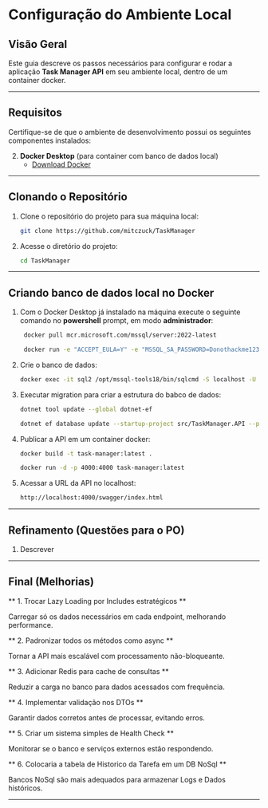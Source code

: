 # Configuração do Ambiente Local

## Visão Geral

Este guia descreve os passos necessários para configurar e rodar a aplicação **Task Manager API** em seu ambiente local, dentro de um container docker.

---

## Requisitos

Certifique-se de que o ambiente de desenvolvimento possui os seguintes componentes instalados:

2. **Docker Desktop** (para container com banco de dados local)
   - [Download Docker](https://www.docker.com/products/docker-desktop/)

---

## Clonando o Repositório

1. Clone o repositório do projeto para sua máquina local:

   ```bash
   git clone https://github.com/mitczuck/TaskManager
   ```

2. Acesse o diretório do projeto:

   ```bash
   cd TaskManager
   ```

---

## Criando banco de dados local no Docker

1. Com o Docker Desktop já instalado na máquina execute o seguinte comando no **powershell** prompt, em modo **administrador**:

   ```bash
	docker pull mcr.microsoft.com/mssql/server:2022-latest

	docker run -e "ACCEPT_EULA=Y" -e "MSSQL_SA_PASSWORD=Donothackme123!" -p 1433:1433 --name sql2 --hostname sql2 -d mcr.microsoft.com/mssql/server:2022-latest
   ```

2. Crie o banco de dados:

   ```bash
   docker exec -it sql2 /opt/mssql-tools18/bin/sqlcmd -S localhost -U SA -P "Donothackme123!" -C -d master -Q "CREATE DATABASE TaskManagerDB"
   ```

3. Executar migration para criar a estrutura do babco de dados:

   ```bash   
   dotnet tool update --global dotnet-ef   
   
   dotnet ef database update --startup-project src/TaskManager.API --project src/TaskManager.Infrastructure --connection "Server=localhost,1433;Database=TaskManagerDB;User=sa;Password=Donothackme123!;TrustServerCertificate=True"
   ```

4. Publicar a API em um container docker:

   ```bash   
   docker build -t task-manager:latest .
   
   docker run -d -p 4000:4000 task-manager:latest
   ```

5. Acessar a URL da API no localhost: 

   ```bash   
   http://localhost:4000/swagger/index.html
   ```

---

## Refinamento (Questões para o PO) 

1. Descrever

---

## Final (Melhorias)

** 1. Trocar Lazy Loading por Includes estratégicos **

Carregar só os dados necessários em cada endpoint, melhorando performance.

** 2. Padronizar todos os métodos como async **

Tornar a API mais escalável com processamento não-bloqueante.

** 3. Adicionar Redis para cache de consultas **

Reduzir a carga no banco para dados acessados com frequência.

** 4. Implementar validação nos DTOs **

Garantir dados corretos antes de processar, evitando erros.

** 5. Criar um sistema simples de Health Check **

Monitorar se o banco e serviços externos estão respondendo.

** 6. Colocaria a tabela de Historico da Tarefa em um DB NoSql **

Bancos NoSql são mais adequados para armazenar Logs e Dados históricos.

---

